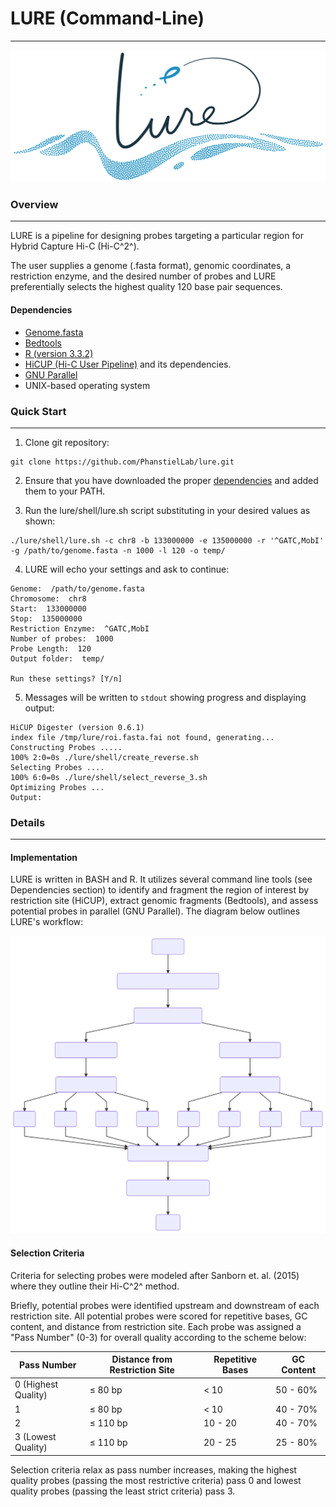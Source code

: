 # LURE (Command-Line)
***********************
![](README/Lure_logo_new.png)

### Overview
***********************
LURE is a pipeline for designing probes targeting a particular region for Hybrid Capture Hi-C (Hi-C^2^).

The user supplies a genome (.fasta format), genomic coordinates, a restriction enzyme, and the desired number of probes and LURE preferentially selects the highest quality 120 base pair sequences.

#### Dependencies
* [Genome.fasta](https://genome.ucsc.edu/cgi-bin/hgGateway)
* [Bedtools](http://bedtools.readthedocs.io/en/latest/)
* [R (version 3.3.2)](https://www.r-project.org/)
* [HiCUP (Hi-C User Pipeline)](https://www.bioinformatics.babraham.ac.uk/projects/hicup/) and its dependencies.
* [GNU Parallel](https://www.gnu.org/software/parallel/)
* UNIX-based operating system

### Quick Start
**********************
1. Clone git repository:
```{bash eval=F}
git clone https://github.com/PhanstielLab/lure.git
```

2. Ensure that you have downloaded the proper [dependencies](#dependencies) and added them to your PATH.

3. Run the lure/shell/lure.sh script substituting in your desired values as shown:
```{bash eval=F}
./lure/shell/lure.sh -c chr8 -b 133000000 -e 135000000 -r '^GATC,MobI' -g /path/to/genome.fasta -n 1000 -l 120 -o temp/
```

4. LURE will echo your settings and ask to continue:
```{text eval=F}
Genome:  /path/to/genome.fasta
Chromosome:  chr8
Start:  133000000
Stop:  135000000
Restriction Enzyme:  ^GATC,MobI
Number of probes:  1000
Probe Length:  120
Output folder:  temp/

Run these settings? [Y/n]
```

5. Messages will be written to <code>stdout</code> showing progress and displaying output:
```{text eval=F}
HiCUP Digester (version 0.6.1)
index file /tmp/lure/roi.fasta.fai not found, generating...
Constructing Probes .....
100% 2:0=0s ./lure/shell/create_reverse.sh                                                                           
Selecting Probes ....
100% 6:0=0s ./lure/shell/select_reverse_3.sh                                                                         
Optimizing Probes ...
Output:
```

### Details
**********************
#### Implementation
LURE is written in BASH and R. It utilizes several command line tools (see Dependencies section) to identify and fragment the region of interest by restriction site (HiCUP), extract genomic fragments (Bedtools), and assess potential probes in parallel (GNU Parallel). The diagram below outlines LURE's workflow:

![](README/flow_diagram.svg)

#### Selection Criteria
Criteria for selecting probes were modeled after Sanborn et. al. (2015) where they outline their Hi-C^2^ method. 

Briefly, potential probes were identified upstream and downstream of each restriction site. All potential probes were scored for repetitive bases, GC content, and distance from restriction site. Each probe was assigned a "Pass Number" (0-3) for overall quality according to the scheme below:

Pass Number | Distance from Restriction Site | Repetitive Bases | GC Content
------------|--------------------------------|------------------|------------
0 (Highest Quality) | ≤ 80 bp | < 10 | 50 - 60% 
1  | ≤ 80 bp | < 10 | 40 - 70% 
2  | ≤ 110 bp |  10 - 20 | 40 - 70% 
3 (Lowest Quality) | ≤ 110 bp | 20 - 25 | 25 - 80% 

Selection criteria relax as pass number increases, making the highest quality probes (passing the most restrictive criteria) pass 0 and lowest quality probes (passing the least strict criteria) pass 3.
